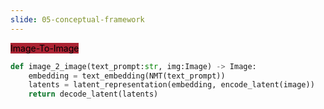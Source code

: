 ```yaml
---
slide: 05-conceptual-framework 
---
```


<div style="text-align: left">
    <mark style="background-color: #ab2333!important"> 
        Image-To-Image
    </mark> 
</div>


```python
def image_2_image(text_prompt:str, img:Image) -> Image:
    embedding = text_embedding(NMT(text_prompt))
    latents = latent_representation(embedding, encode_latent(image))
    return decode_latent(latents)
```